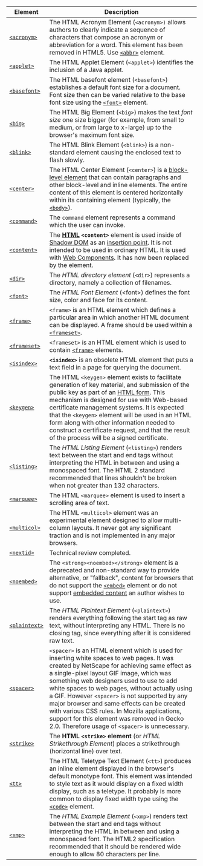 | Element | Description |
| --- | --- |
| [`<acronym>`](/en-US/docs/Web/HTML/Element/acronym "The HTML Acronym Element (<acronym>) allows authors to clearly indicate a sequence of characters that compose an acronym or abbreviation for a word. This element has been removed in HTML5. Use <abbr> element.") | The HTML Acronym Element (`<acronym>)` allows authors to clearly indicate a sequence of characters that compose an acronym or abbreviation for a word. This element has been removed in HTML5. Use [`<abbr>`](/en-US/docs/Web/HTML/Element/abbr "The HTML <abbr> element (or HTML Abbreviation Element) represents an abbreviation and optionally provides a full description for it. If present, the title attribute must contain this full description and nothing else.") element. |
| [`<applet>`](/en-US/docs/Web/HTML/Element/applet "The HTML Applet Element (<applet>) identifies the inclusion of a Java applet.") | The HTML Applet Element (`<applet>`) identifies the inclusion of a Java applet. |
| [`<basefont>`](/en-US/docs/Web/HTML/Element/basefont "The HTML basefont element (<basefont>) establishes a default font size for a document. Font size then can be varied relative to the base font size using the <font> element.") | The HTML basefont element (`<basefont>`) establishes a default font size for a document. Font size then can be varied relative to the base font size using the [`<font>`](/en-US/docs/Web/HTML/Element/font "The HTML Font Element (<font>) defines the font size, color and face for its content.") element. |
| [`<big>`](/en-US/docs/Web/HTML/Element/big "The HTML Big Element (<big>) makes the text font size one size bigger (for example, from small to medium, or from large to x-large) up to the browser's maximum font size.") | The HTML Big Element (`<big>`) makes the text _font size_ one size bigger (for example, from small to medium, or from large to x-large) up to the browser's maximum font size. |
| [`<blink>`](/en-US/docs/Web/HTML/Element/blink "The HTML Blink Element (<blink>) is a non-standard element causing the enclosed text to flash slowly.") | The HTML Blink Element (`<blink>`) is a non-standard element causing the enclosed text to flash slowly. |
| [`<center>`](/en-US/docs/Web/HTML/Element/center "The HTML Center Element (<center>) is a block-level element that can contain paragraphs and other block-level and inline elements. The entire content of this element is centered horizontally within its containing element (typically, the <body>).") | The HTML Center Element (`<center>`) is a [block-level element](/en-US/docs/HTML/Block-level_elements "HTML/Block-level_elements") that can contain paragraphs and other block-level and inline elements. The entire content of this element is centered horizontally within its containing element (typically, the [`<body>`](/en-US/docs/Web/HTML/Element/body "The HTML <body> Element represents the content of an HTML document. There can be only one <body> element in a document.")). |
| [`<command>`](/en-US/docs/Web/HTML/Element/command "The command element represents a command which the user can invoke.") | The `command` element represents a command which the user can invoke. |
| [`<content>`](/en-US/docs/Web/HTML/Element/content "The HTML <content> element is used inside of Shadow DOM as an insertion point. It is not intended to be used in ordinary HTML. It is used with Web Components. It has now been replaced by the <slot> element.") | The **[HTML](/en-US/docs/Web/HTML) `<content>`** element is used inside of [Shadow DOM](/en-US/docs/Web/Web_Components/Shadow_DOM) as an [insertion point](/en-US/docs/Glossary/insertion_point "The definition of that term (insertion point) has not been written yet; please consider contributing it!"). It is not intended to be used in ordinary HTML. It is used with [Web Components](/en-US/docs/Web/Web_Components). It has now been replaced by the **<slot>** element. |
| [`<dir>`](/en-US/docs/Web/HTML/Element/dir "The HTML directory element (<dir>) represents a directory, namely a collection of filenames.") | The _HTML directory element_ (`<dir>`) represents a directory, namely a collection of filenames. |
| [`<font>`](/en-US/docs/Web/HTML/Element/font "The HTML Font Element (<font>) defines the font size, color and face for its content.") | The _HTML Font Element_ (&lt;font&gt;) defines the font size, color and face for its content. |
| [`<frame>`](/en-US/docs/Web/HTML/Element/frame "<frame> is an HTML element which defines a particular area in which another HTML document can be displayed. A frame should be used within a <frameset>.") | `<frame>` is an HTML element which defines a particular area in which another HTML document can be displayed. A frame should be used within a [`<frameset>`](/en-US/docs/Web/HTML/Element/frameset "<frameset> is an HTML element which is used to contain <frame> elements."). |
| [`<frameset>`](/en-US/docs/Web/HTML/Element/frameset "<frameset> is an HTML element which is used to contain <frame> elements.") | `<frameset>` is an HTML element which is used to contain [`<frame>`](/en-US/docs/Web/HTML/Element/frame "<frame> is an HTML element which defines a particular area in which another HTML document can be displayed. A frame should be used within a <frameset>.") elements. |
| [`<isindex>`](/en-US/docs/Web/HTML/Element/isindex "<isindex> is an obsolete HTML element that puts a text field in a page for querying the document.") | **`<isindex>`** is an obsolete HTML element that puts a text field in a page for querying the document. |
| [`<keygen>`](/en-US/docs/Web/HTML/Element/keygen "The HTML <keygen> element exists to facilitate generation of key material, and submission of the public key as part of an HTML form. This mechanism is designed for use with Web-based certificate management systems. It is expected that the <keygen> element will be used in an HTML form along with other information needed to construct a certificate request, and that the result of the process will be a signed certificate.") | The HTML `<keygen>` element exists to facilitate generation of key material, and submission of the public key as part of an [HTML form](/en-US/docs/Web/Guide/HTML/Forms). This mechanism is designed for use with Web-based certificate management systems. It is expected that the `<keygen>` element will be used in an HTML form along with other information needed to construct a certificate request, and that the result of the process will be a signed certificate. |
| [`<listing>`](/en-US/docs/Web/HTML/Element/listing "The HTML Listing Element (<listing>) renders text between the start and end tags without interpreting the HTML in between and using a monospaced font. The HTML 2 standard recommended that lines shouldn't be broken when not greater than 132 characters.") | The _HTML Listing Element_ (`<listing>`) renders text between the start and end tags without interpreting the HTML in between and using a monospaced font. The HTML 2 standard recommended that lines shouldn't be broken when not greater than 132 characters. |
| [`<marquee>`](/en-US/docs/Web/HTML/Element/marquee "The HTML <marquee> element is used to insert a scrolling area of text.") | The HTML `<marquee>` element is used to insert a scrolling area of text. |
| [`<multicol>`](/en-US/docs/Web/HTML/Element/multicol "The HTML <multicol> element was an experimental element designed to allow multi-column layouts. It never got any significant traction and is not implemented in any major browsers.") | The HTML `<multicol>` element was an experimental element designed to allow multi-column layouts. It never got any significant traction and is not implemented in any major browsers. |
| [`<nextid>`](/en-US/docs/Web/HTML/Element/nextid "Technical review completed.") | Technical review completed. |
| [`<noembed>`](/en-US/docs/Web/HTML/Element/noembed "The <noembed> element is a deprecated and non-standard way to provide alternative, or &quot;fallback&quot;, content for browsers that do not support the <embed> element or do not support embedded content an author wishes to use.") | The `<strong><noembed></strong>` element is a deprecated and non-standard way to provide alternative, or &quot;fallback&quot;, content for browsers that do not support the [`<embed>`](/en-US/docs/Web/HTML/Element/embed "The HTML <embed> Element represents an integration point for an external application or interactive content (in other words, a plug-in).") element or do not support [embedded content](/en-US/docs/Web/Guide/HTML/Content_categories#Embedded_content) an author wishes to use. |
| [`<plaintext>`](/en-US/docs/Web/HTML/Element/plaintext "The HTML Plaintext Element (<plaintext>) renders everything following the start tag as raw text, without interpreting any HTML. There is no closing tag, since everything after it is considered raw text.") | The _HTML Plaintext Element_ (`<plaintext>`) renders everything following the start tag as raw text, without interpreting any HTML. There is no closing tag, since everything after it is considered raw text. |
| [`<spacer>`](/en-US/docs/Web/HTML/Element/spacer "<spacer> is an HTML element which is used for inserting white spaces to web pages. It was created by NetScape for achieving same effect as a single-pixel layout GIF image, which was something web designers used to use to add white spaces to web pages, without actually using a GIF. However <spacer> is not supported by any major browser and same effects can be created with various CSS rules. In Mozilla applications, support for this element was removed in Gecko 2.0. Therefore usage of <spacer> is unnecessary.") | `<spacer>` is an HTML element which is used for inserting white spaces to web pages. It was created by NetScape for achieving same effect as a single-pixel layout GIF image, which was something web designers used to use to add white spaces to web pages, without actually using a GIF. However `<spacer>` is not supported by any major browser and same effects can be created with various CSS rules. In Mozilla applications, support for this element was removed in Gecko 2.0. Therefore usage of `<spacer>` is unnecessary. |
| [`<strike>`](/en-US/docs/Web/HTML/Element/strike "The HTML <strike> element (or HTML Strikethrough Element) places a strikethrough (horizontal line) over text.") | The **HTML `<strike>` element** (or _HTML Strikethrough Element_) places a strikethrough (horizontal line) over text. |
| [`<tt>`](/en-US/docs/Web/HTML/Element/tt "The HTML Teletype Text Element (<tt>) produces an inline element displayed in the browser's default monotype font. This element was intended to style text as it would display on a fixed width display, such as a teletype. It probably is more common to display fixed width type using the <code> element.") | The HTML Teletype Text Element (`<tt>`) produces an inline element displayed in the browser's default monotype font. This element was intended to style text as it would display on a fixed width display, such as a teletype. It probably is more common to display fixed width type using the [`<code>`](/en-US/docs/Web/HTML/Element/code "The HTML <code> Element represents a fragment of computer code. By default, it is displayed in the browser's default monospace font.") element. |
| [`<xmp>`](/en-US/docs/Web/HTML/Element/xmp "The HTML Example Element (<xmp>) renders text between the start and end tags without interpreting the HTML in between and using a monospaced font. The HTML2 specification recommended that it should be rendered wide enough to allow 80 characters per line.") | The _HTML Example Element_ (`<xmp>`) renders text between the start and end tags without interpreting the HTML in between and using a monospaced font. The HTML2 specification recommended that it should be rendered wide enough to allow 80 characters per line. |
